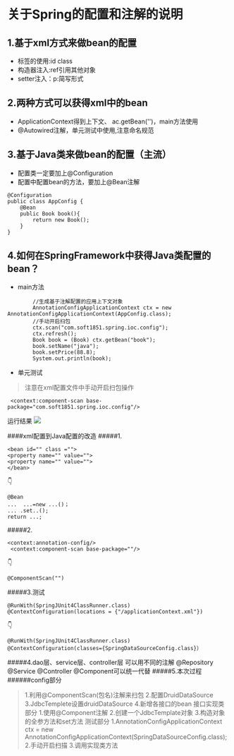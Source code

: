 # 关于Spring的配置和注解的说明

## 1.基于xml方式来做bean的配置
- <bean>标签的使用:id class
- 构造器注入:ref引用其他对象
- setter注入：p:简写形式

## 2.两种方式可以获得xml中的bean
- ApplicationContext得到上下文、 ac.getBean('')，main方法使用
- @Autowired注解，单元测试中使用,注意命名规范

## 3.基于Java类来做bean的配置（主流）
- 配置类一定要加上@Configuration
- 配置中配置bean的方法，要加上@Bean注解
```
@Configuration
public class AppConfig {
    @Bean
    public Book book(){
        return new Book();
    }
}
```

## 4.如何在SpringFramework中获得Java类配置的bean？
- main方法
```
        //生成基于注解配置的应用上下文对象
        AnnotationConfigApplicationContext ctx = new AnnotationConfigApplicationContext(AppConfig.class);
        //手动开启扫包
        ctx.scan("com.soft1851.spring.ioc.config");
        ctx.refresh();
        Book book = (Book) ctx.getBean("book");
        book.setName("java");
        book.setPrice(88.8);
        System.out.println(book);
```
- 单元测试
> 注意在xml配置文件中手动开启扫包操作
```
 <context:component-scan base-package="com.soft1851.spring.ioc.config"/>
```

运行结果
![](https://niit-soft.oss-cn-hangzhou.aliyuncs.com/markdown/20200317110411.png)

####xml配置到Java配置的改造
#####1.
```
<bean id="" class ="">
<property name="" value=""> 
<property name="" value=""> 
</bean>
```
👇
```
@Bean 
...  ...=new ...()；
... .set..();
return ...;
```
#####2. 
```
<context:annotation-config/>
 <context:component-scan base-package=""/>
```
👇
```
@ComponentScan("")
```
#####3.测试
```
@RunWith(SpringJUnit4ClassRunner.class)
@ContextConfiguration(locations = {"/applicationContext.xml"})
```
👇
```
@RunWith(SpringJUnit4ClassRunner.class)
@ContextConfiguration(classes={SpringDataSourceConfig.class}）
```
#####4.dao层、service层、controller层
可以用不同的注解
@Repository
@Service
@Controller
@Component可以统一代替
#####5.本次过程
######config部分
> 1.利用@ComponentScan(包名)注解来扫包
> 2.配置DruidDataSource
> 3.JdbcTemplete设置druidDataSource
> 4.新增各接口的bean
 接口实现类部分
> 1.使用@Component注解
> 2.创建一个JdbcTemplate对象
> 3.构造对象的全参方法和set方法
测试部分
> 1.AnnotationConfigApplicationContext ctx = new AnnotationConfigApplicationContext(SpringDataSourceConfig.class);
> 2.手动开启扫描
> 3.调用实现类方法





